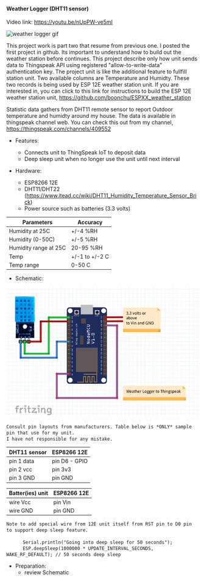 #### Weather Logger (DHT11 sensor) ####

Video link: https://youtu.be/nUpPW-ve5mI

![weather logger gif](https://github.com/boonchu/ESPXX_weather_logger/blob/master/espxx_weather_logger.gif)

This project work is part two that resume from previous one. I posted the first project in github. Its important to understand how to build out the weather station before continues. This project describe only how unit sends data to Thingspeak API using registered "allow-to-write-data" authentication key. The project unit is like the additional feature to fullfill station unit. Two available columns are Temperature and Humidty. These two records is being used by ESP 12E weather station unit. If you are interested in, you can click to this link for instructions to build the ESP 12E weather station unit, https://github.com/boonchu/ESPXX_weather_station

Statistic data gathers from DHT11 remote sensor to report Outdoor temperature and humidty around my house. The data is available in thingspeak channel web. You can check this out from my channel, https://thingspeak.com/channels/409552

* Features:
	- Connects unit to ThingSpeak IoT to deposit data
	- Deep sleep unit when no longer use the unit until next interval

* Hardware:
	- ESP8266 12E
	- DHT11/DHT22 (https://www.itead.cc/wiki/DHT11_Humidity_Temperature_Sensor_Brick)
	- Power source such as batteries (3.3 volts)

Parameters | Accuracy 
-------- | ---------
Humidity at 25C | +/-4 %RH
Humidity (0-50C) | +/-5 %RH
Humidity range at 25C | 20-95 %RH
Temp | +/-1 to +/-2 C
Temp range | 0-50 C

* Schematic:

![weather logger_schematic](https://github.com/boonchu/ESPXX_weather_logger/blob/master/weather_logger.png)

```
Consult pin layouts from manufacturers. Table below is *ONLY* sample pin that use for my unit.
I have not responsible for any mistake.
```

DHT11 sensor  | ESP8266 12E
------------- | -------------
pin 1 data | pin D6 - GPIO
pin 2 vcc  | pin 3v3
pin 3 GND  | pin GND

Batter(ies) unit | ESP8266 12E
---------------- | ------------
wire Vcc | pin Vin
wire GND | pin GND

```
Note to add special wire from 12E unit itself from RST pin to D0 pin to support deep sleep feature.

      Serial.println("Going into deep sleep for 50 seconds");
      ESP.deepSleep(1000000 * UPDATE_INTERVAL_SECONDS, WAKE_RF_DEFAULT); // 50 seconds deep sleep
```

* Preparation:
	- review Schematic 

